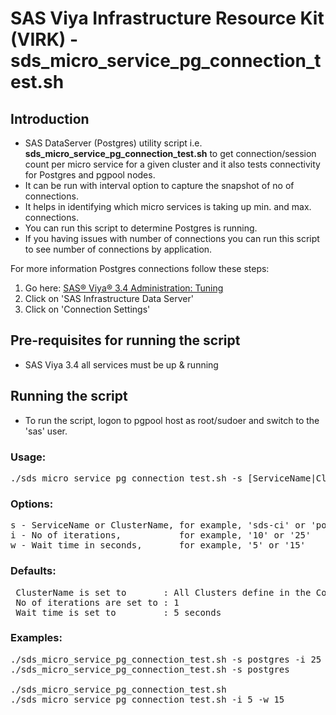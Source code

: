 # SAS Viya Infrastructure Resource Kit (VIRK) - sds_micro_service_pg_connection_test.sh

## Introduction
* SAS DataServer (Postgres) utility script i.e. **sds_micro_service_pg_connection_test.sh** to get connection/session count per micro service for a given cluster and it also tests connectivity for Postgres and pgpool nodes.
* It can be run with interval option to capture the snapshot of no of connections.
* It helps in identifying which micro services is taking up min. and max. connections.
* You can run this script to determine Postgres is running.
* If you having issues with number of connections you can run this script to see number of connections by application.

For more information Postgres connections follow these steps:
  1. Go here: [SAS® Viya® 3.4 Administration: Tuning](https://go.documentation.sas.com/?cdcId=calcdc&cdcVersion=3.4&docsetId=caltuning&docsetTarget=titlepage.htm&locale=en)
  2. Click on 'SAS Infrastructure Data Server'
  3. Click on 'Connection Settings'

## Pre-requisites for running the script
- SAS Viya 3.4 all services must be up & running

## Running the script

* To run the script, logon to pgpool host as root/sudoer and switch to the 'sas' user.

### Usage:
<pre>
./sds_micro_service_pg_connection_test.sh -s [ServiceName|ClusterName] -i [No of iterations] -w [Wait time]
</pre>

### Options: 
<pre>
s - ServiceName or ClusterName, for example, 'sds-ci' or 'postgres' - Optional parameter
i - No of iterations,           for example, '10' or '25'           - Optional parameter
w - Wait time in seconds,       for example, '5' or '15'            - Optional parameter
</pre>

 ### Defaults:
<pre>
 ClusterName is set to       : All Clusters define in the Consul
 No of iterations are set to : 1
 Wait time is set to         : 5 seconds
</pre>

 ### Examples: 
<pre>
./sds_micro_service_pg_connection_test.sh -s postgres -i 25 -w 10   :-> One cluster  and 25 iterations, wait 10 seconds
./sds_micro_service_pg_connection_test.sh -s postgres               :-> One cluster  and  1 iteration , wait  5 seconds

./sds_micro_service_pg_connection_test.sh                           :-> All clusters and  1 iteration , wait  5 seconds
./sds_micro_service_pg_connection_test.sh -i 5 -w 15                :-> All clusters and  5 iterations, wait 15 seconds
</pre>
